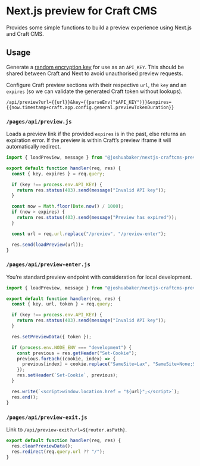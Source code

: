 # Next.js preview for Craft CMS

Provides some simple functions to build a preview experience using Next.js and Craft CMS.

## Usage

Generate a [random encryption key](https://randomkeygen.com/) for use as an `API_KEY`. This should be shared between Craft and Next to avoid unauthorised preview requests.

Configure Craft preview sections with their respective `url`, the `key` and an `expires` (so we can validate the generated Craft token without lookups).

```
/api/preview?url={{url}}&key={{parseEnv("$API_KEY")}}&expires={{now.timestamp+craft.app.config.general.previewTokenDuration}}
```

### `/pages/api/preview.js`

Loads a preview link if the provided `expires` is in the past, else returns an expiration error. If the preview is within Craft’s preview iframe it will automatically redirect.

```js
import { loadPreview, message } from "@joshuabaker/nextjs-craftcms-preview";

export default function handler(req, res) {
  const { key, expires } = req.query;

  if (key !== process.env.API_KEY) {
    return res.status(403).send(message("Invalid API key"));
  }

  const now = Math.floor(Date.now() / 1000);
  if (now > expires) {
    return res.status(403).send(message("Preview has expired"));
  }

  const url = req.url.replace("/preview", "/preview-enter");

  res.send(loadPreview(url));
}
```

### `/pages/api/preview-enter.js`

You’re standard preview endpoint with consideration for local development.

```js
import { loadPreview, message } from "@joshuabaker/nextjs-craftcms-preview";

export default function handler(req, res) {
  const { key, url, token } = req.query;

  if (key !== process.env.API_KEY) {
    return res.status(403).send(message("Invalid API key"));
  }

  res.setPreviewData({ token });

  if (process.env.NODE_ENV === "development") {
    const previous = res.getHeader("Set-Cookie");
    previous.forEach((cookie, index) => {
      previous[index] = cookie.replace("SameSite=Lax", "SameSite=None;Secure");
    });
    res.setHeader(`Set-Cookie`, previous);
  }

  res.write(`<script>window.location.href = "${url}";</script>`);
  res.end();
}
```

### `/pages/api/preview-exit.js`

Link to `/api/preview-exit?url=${router.asPath}`.

```js
export default function handler(req, res) {
  res.clearPreviewData();
  res.redirect(req.query.url ?? "/");
}
```
